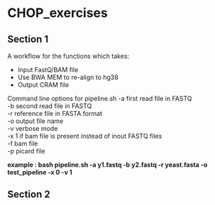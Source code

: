 # CHOP_exercises  
  
## Section 1  

A workflow for the functions which takes:
  - Input FastQ/BAM file
  - Use BWA MEM to re-align to hg38
  - Output CRAM file

Command line options for pipeline.sh
-a first read file in FASTQ  
-b second read file in FASTQ  
-r reference file in FASTA format  
-o output file name  
-v verbose mode  
-x 1 if bam file is present instead of inout FASTQ files  
-f bam file  
-p picard file  
  
**example : bash pipeline.sh -a y1.fastq -b y2.fastq -r yeast.fasta -o test_pipeline -x 0 -v 1**  

## Section 2


